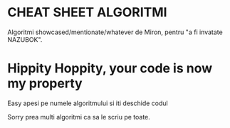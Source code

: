 # CHEAT SHEET ALGORITMI
Algoritmi showcased/mentionate/whatever de Miron, pentru "a fi invatate NAZUBOK".
# Hippity Hoppity, your code is now my property
Easy apesi pe numele algoritmului si iti deschide codul

Sorry prea multi algoritmi ca sa le scriu pe toate.
